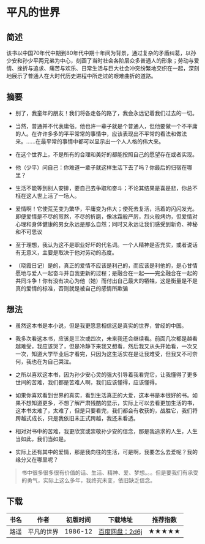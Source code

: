 <!--
 * @Description: 平凡的世界--路遥
 * @Date: 2020-01-15 20:31:50
 * @LastEditors  : 关耳听风
 * @LastEditTime : 2020-01-15 20:51:58
 -->

# 平凡的世界

## 简述

该书以中国70年代中期到80年代中期十年间为背景，通过复杂的矛盾纠葛，以孙少安和孙少平两兄弟为中心，刻画了当时社会各阶层众多普通人的形象；劳动与爱情、挫折与追求、痛苦与欢乐、日常生活与巨大社会冲突纷繁地交织在一起，深刻地展示了普通人在大时代历史进程中所走过的艰难曲折的道路。

## 摘要

* 别了，我童年的朋友！我们将各走各的路了，我会永远记着我们过去的一切。 

* 当然，普通并不代表庸俗。他也许一辈子就是个普通人，但他要做一个不平庸的人。在许许多多的平平常常的事情中，应该表现出不平常的看法和做法来。……在最平常的事情中都可以显示出一个人人格的伟大来。

* 在这个世界上，不是所有的合理和美好的都能按照自己的愿望存在或者实现。

* 他（少平）问自己：你难道一辈子就这样生活下去了吗？你最后的归宿在哪里？

* 生活不能等到别人安排，要自己去争取和奋斗；不论其结果是喜是悲，你总不枉在这人世上活了一场人。

* 爱情啊！它使荒芜变为繁华，平庸变为伟大；使死去复活，活着的闪闪发光。即便爱情是不尽的煎熬，不尽的折磨，像冰霜般严厉，烈火般烤灼，但爱情对心理和身体健康的男女永远是那么自然；同时又永远让我们感受到新奇、神秘和不可思议

* 至于理想，我认为这不是职业好坏的代名词。一个人精神是否充实，或者说话有无意义，主要是取决于他对劳动的态度。

* （晓霞日记）是的，真正的爱情不应该是利己的，而应该是利他的，是心甘情愿地与爱人一起奋斗并自我更新的过程；是融合在一起——完全融合在一起的共同斗争！你有没有决心为他（她）而付出自己最大的牺牲，这是衡量是不是真的爱情的标准，否则就是被自己的感情所欺骗

## 想法

* 虽然这本书是本小说，但是我更愿意相信这是真实的世界，曾经的中国。

* 我多次看这本书，应该是三次或四次，未来我还会继续看。前面几次都是越看越难受，我应该哭了，但是冷静下来我又想看，然后我又从头开始看，一次又一次，知道大学毕业后才看完，只因为这生活实在是让我难受，但我又不可奈何，我也在为自己哭泣。

* 之所以喜欢这本书，因为孙少安心灵的强大引导着我看完它，让我懂得了更多世间的苦难，我们都是苦难人啊，我们应该懂得，应该懂得。

* 如果你喜欢看到世界的真实，看到生活真正的大爱，这本书是本很好的书。如果不想知道更多，不想了解严肃残酷的显示，实际上可以去看更加生活的书，这本书太难了，太难了，但是只要看完，我们都会有收获的，战胜它，我们将跨越式成长，只是我依旧未正式跨越，我还未看透。

* 相对对书中的苦难，我更欣赏或崇敬孙少安的信念，那是我追求的人生，人生当如此，我们当如是。

* 实际上还有其中的爱情，那是我向往的生活，可是啊，我要怎么去爱呢？我的缘分又在哪里呢？

> 书中很多很多很有价值的话、生活、精神、爱、梦想。。。但是要我们有承受的勇气，实际上这么多年，我终究未变，依旧缺乏信念。

## 下载

|书名|作者|初版时间|下载地址|推荐指数|
|:--:|:--:|:--:|:--:|:--:|
|路遥|平凡的世界|1986-12|[百度网盘：2d6j](https://pan.baidu.com/s/12IyjSd7kneSf5icC9sVr8w)|★★★★★|
